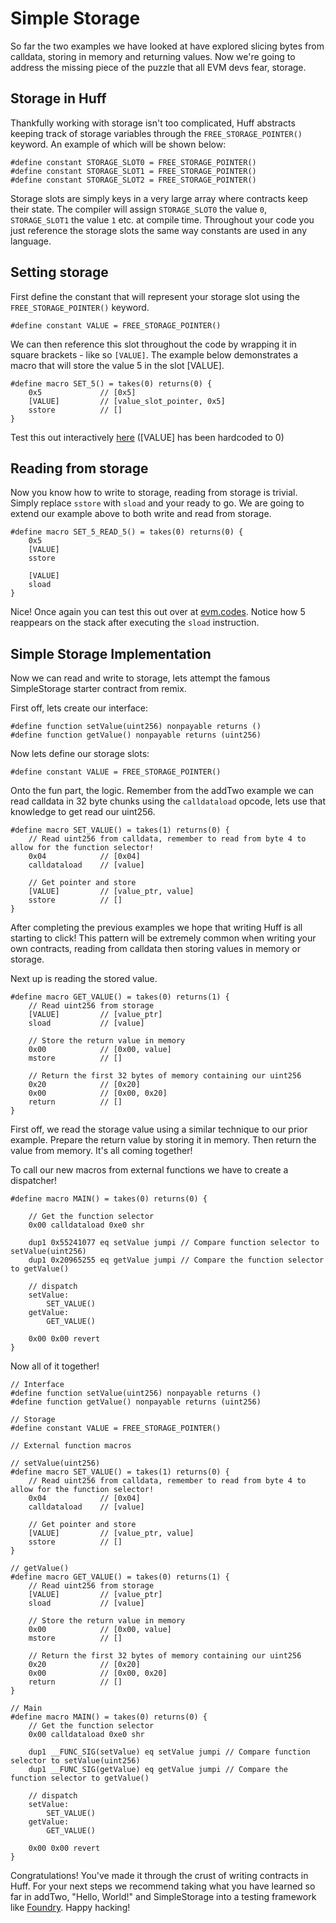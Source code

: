 
# Simple Storage
So far the two examples we have looked at have explored slicing bytes from calldata, storing in memory and returning values. Now we're going to address the missing piece of the puzzle that all EVM devs fear, storage.

## Storage in Huff
Thankfully working with storage isn't too complicated, Huff abstracts keeping track of storage variables through the `FREE_STORAGE_POINTER()` keyword. An example of which will be shown below:

```
#define constant STORAGE_SLOT0 = FREE_STORAGE_POINTER()
#define constant STORAGE_SLOT1 = FREE_STORAGE_POINTER()
#define constant STORAGE_SLOT2 = FREE_STORAGE_POINTER()
```

Storage slots are simply keys in a very large array where contracts keep their state. The compiler will assign `STORAGE_SLOT0` the value `0`, `STORAGE_SLOT1` the value `1` etc. at compile time. Throughout your code you just reference the storage slots the same way constants are used in any language.

## Setting storage

First define the constant that will represent your storage slot using the `FREE_STORAGE_POINTER()` keyword.
```
#define constant VALUE = FREE_STORAGE_POINTER()
```
We can then reference this slot throughout the code by wrapping it in square brackets - like so `[VALUE]`. The example below demonstrates a macro that will store the value 5 in the slot [VALUE].
```
#define macro SET_5() = takes(0) returns(0) {
    0x5             // [0x5] 
    [VALUE]         // [value_slot_pointer, 0x5]
    sstore          // []
}
```

Test this out interactively [here](https://www.evm.codes/playground?unit=Wei&codeType=Bytecode&code='6005600055'_) ([VALUE] has been hardcoded to 0)

## Reading from storage
Now you know how to write to storage, reading from storage is trivial. Simply replace `sstore` with `sload` and your ready to go. We are going to extend our example above to both write and read from storage.
```
#define macro SET_5_READ_5() = takes(0) returns(0) {
    0x5
    [VALUE]
    sstore

    [VALUE]
    sload
}
```

Nice! Once again you can test this out over at [evm.codes](https://www.evm.codes/playground?unit=Wei&codeType=Bytecode&code='6005600055600054'_). Notice how 5 reappears on the stack after executing the `sload` instruction.

## Simple Storage Implementation
Now we can read and write to storage, lets attempt the famous SimpleStorage starter contract from remix.

First off, lets create our interface:
```
#define function setValue(uint256) nonpayable returns ()
#define function getValue() nonpayable returns (uint256)
```

Now lets define our storage slots:
```
#define constant VALUE = FREE_STORAGE_POINTER()
```

Onto the fun part, the logic. Remember from the addTwo example we can read calldata in 32 byte chunks using the `calldataload` opcode, lets use that knowledge to get read our uint256.

```
#define macro SET_VALUE() = takes(1) returns(0) {
    // Read uint256 from calldata, remember to read from byte 4 to allow for the function selector! 
    0x04            // [0x04]
    calldataload    // [value]

    // Get pointer and store
    [VALUE]         // [value_ptr, value]
    sstore          // []
}
```

After completing the previous examples we hope that writing Huff is all starting to click! This pattern will be extremely common when writing your own contracts, reading from calldata then storing values in memory or storage.

Next up is reading the stored value. 
```
#define macro GET_VALUE() = takes(0) returns(1) {
    // Read uint256 from storage
    [VALUE]         // [value_ptr]
    sload           // [value]

    // Store the return value in memory
    0x00            // [0x00, value]
    mstore          // []

    // Return the first 32 bytes of memory containing our uint256
    0x20            // [0x20]
    0x00            // [0x00, 0x20]
    return          // []
}
```
First off, we read the storage value using a similar technique to our prior example. Prepare the return value by storing it in memory. Then return the value from memory. It's all coming together!

To call our new macros from external functions we have to create a dispatcher! 
```
#define macro MAIN() = takes(0) returns(0) {
    
    // Get the function selector
    0x00 calldataload 0xe0 shr

    dup1 0x55241077 eq setValue jumpi // Compare function selector to setValue(uint256)
    dup1 0x20965255 eq getValue jumpi // Compare the function selector to getValue()

    // dispatch
    setValue:
        SET_VALUE()
    getValue:
        GET_VALUE()

    0x00 0x00 revert
}
```

Now all of it together!
```
// Interface
#define function setValue(uint256) nonpayable returns ()
#define function getValue() nonpayable returns (uint256)

// Storage
#define constant VALUE = FREE_STORAGE_POINTER()

// External function macros

// setValue(uint256)
#define macro SET_VALUE() = takes(1) returns(0) {
    // Read uint256 from calldata, remember to read from byte 4 to allow for the function selector! 
    0x04            // [0x04]
    calldataload    // [value]

    // Get pointer and store
    [VALUE]         // [value_ptr, value]
    sstore          // []
}

// getValue()
#define macro GET_VALUE() = takes(0) returns(1) {
    // Read uint256 from storage
    [VALUE]         // [value_ptr]
    sload           // [value]

    // Store the return value in memory
    0x00            // [0x00, value]
    mstore          // []

    // Return the first 32 bytes of memory containing our uint256
    0x20            // [0x20]
    0x00            // [0x00, 0x20]
    return          // []
}

// Main
#define macro MAIN() = takes(0) returns(0) {
    // Get the function selector
    0x00 calldataload 0xe0 shr

    dup1 __FUNC_SIG(setValue) eq setValue jumpi // Compare function selector to setValue(uint256)
    dup1 __FUNC_SIG(getValue) eq getValue jumpi // Compare the function selector to getValue()

    // dispatch
    setValue:
        SET_VALUE()
    getValue:
        GET_VALUE()

    0x00 0x00 revert
}
```

Congratulations! You've made it through the crust of writing contracts in Huff. For your next steps we recommend taking what you have learned so far in addTwo, "Hello, World!" and SimpleStorage into a testing framework like [Foundry](https://docs.huff.sh/tutorial/huff-testing/). Happy hacking!
